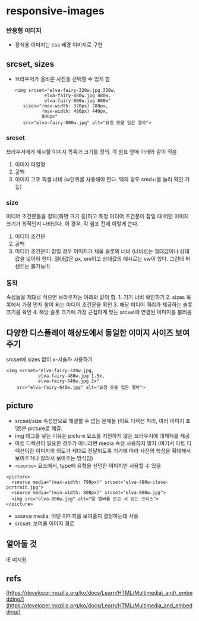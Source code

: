 # responsive-images

### 반응형 이미지

* 장식용 이미지는 css 배경 이미지로 구현

## srcset, sizes

* 브라우저가 올바른 사진을 선택할 수 있게 함

  ```text
  <img srcset="elva-fairy-320w.jpg 320w,
             elva-fairy-480w.jpg 480w,
             elva-fairy-800w.jpg 800w"
     sizes="(max-width: 320px) 280px,
            (max-width: 480px) 440px,
            800px"
     src="elva-fairy-800w.jpg" alt="요정 옷을 입은 엘바">
  ```

### srcset

브라우저에게 제시할 이미지 목록과 크기를 정의. 각 쉼표 앞에 아래와 같이 적음

1. 이미지 파일명
2. 공백
3. 이미지 고유 픽셀 너비 \(w단위를 사용해야 한다. 맥의 경우 cmd+i를 눌러 확인 가능\)

### size

미디어 조건문들을 정의\(화면 크기 등\)하고 특정 미디어 조건문이 참일 때 어떤 이미지 크기가 최적인지 나타낸다. 이 경우, 각 쉼표 전에 이렇게 쓴다.

1. 미디어 조건문
2. 공백
3. 미디어 조건문이 참일 경우 이미지가 채울 슬롯의 너비 \(너비로는 절대값이나 상대값을 넣어야 한다. 절대값은 px, em이고 상대값의 예시로는 vw이 있다. 그런데 퍼센트는 불가능!!\)

### 동작

속성들을 제대로 적으면 브라우저는 아래와 같이 함. 1. 기기 너비 확인하기 2. sizes 목록에서 가장 먼저 참이 되는 미디어 조건문을 확인 3. 해당 미디어 쿼리가 제공하는 슬롯 크기를 확인 4. 해당 슬롯 크기에 가장 근접하게 맞는 srcset에 연결된 이미지를 불러옴

## 다양한 디스플레이 해상도에서 동일한 이미지 사이즈 보여주기

srcset에 sizes 없이 x-서술자 사용하기

```text
<img srcset="elva-fairy-320w.jpg,
            elva-fairy-480w.jpg 1.5x,
            elva-fairy-640w.jpg 2x"
    src="elva-fairy-640w.jpg" alt="요정 옷을 입은 엘바">
```

## picture

* srcset/size 속성만으로 해결할 수 없는 문제들 \(아트 디렉션 처리, 여러 이미지 포맷\)은 picture로 해결. 
* img 태그를 넣는 이유는 picture 요소를 지원하지 않는 브라우저에 대체제를 제공
* 아트 디렉션이 필요한 경우가 아니라면 media 속성 사용하지 말자 \(여기서 아트 디렉션이란 이미지의 의도가 제대로 전달되도록 기기에 따라 사진의 핵심을 확대해서 보여주거나 잘라서 보여주는 방식임\)
* `<source>` 요소에서, type에 유형을 선언한 이미지만 사용할 수 있음

```text
<picture>
  <source media="(max-width: 799px)" srcset="elva-480w-close-portrait.jpg">
  <source media="(min-width: 800px)" srcset="elva-800w.jpg">
  <img src="elva-800w.jpg" alt="딸 엘바를 안고 서 있는 크리스">
</picture>
```

* source media: 어떤 이미지를 보여줄지 결정하는데 사용
* srcset: 보여줄 이미지 경로

## 알아둘 것

IE 미지원

## refs

[https://developer.mozilla.org/ko/docs/Learn/HTML/Multimedia\_and\_embedding/](https://developer.mozilla.org/ko/docs/Learn/HTML/Multimedia_and_embedding/)

